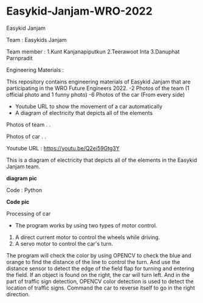 # Easykid-Janjam-WRO-2022
Easykid Janjam

Team : Easykids Janjam 

Team member : 1.Kunt Kanjanapiputkun 2.Teerawoot Inta 3.Danuphat Parnpradit

Engineering Materials :

This repository contains engineering materials of Easykid Janjam that are participating in the WRO Future Engineers 2022.
-2 Photos of the team (1 official photo and 1 funny photo)
-6 Photos of the car (From every side)
- Youtube URL to show the movement of a car automatically
- A diagram of electricity that depicts all of the elements

Photos of team
.
.

Photos of car
.
.

Youtube URL : https://youtu.be/Q2ei59Gtg3Y

This is a diagram of electricity that depicts all of the elements in the Easykid Janjam team.

**diagram pic**

Code : Python

**Code pic**

Processing of car

- The program works by using two types of motor control. 

1. A direct current motor to control the wheels while driving. 
2. A servo motor to control the car's turn. 

The program will check the color by using OPENCV to check the blue and orange to find the distance of the line to control the turn. And use the distance sensor to detect the edge of the field flap for turning and entering the field. If an object is found on the right, the car will turn left. And in the part of traffic sign detection, OPENCV color detection is used to detect the location of traffic signs. Command the car to reverse itself to go in the right direction.
